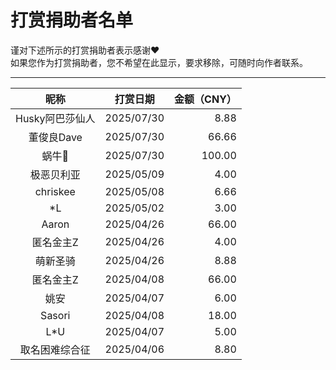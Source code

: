 # 打赏捐助者名单
谨对下述所示的打赏捐助者表示感谢❤  
如果您作为打赏捐助者，您不希望在此显示，要求移除，可随时向作者联系。

---

|昵称   |打赏日期  |金额（CNY）|
|:-----:|:--------:|----------:|
|Husky阿巴莎仙人|2025/07/30|8.88|
|董俊良Dave|2025/07/30|66.66|
|蜗牛🐌|2025/07/30|100.00|
|极恶贝利亚|2025/05/09|4.00|
|chriskee|2025/05/08|6.66|
|*L|2025/05/02|3.00|
|Aaron|2025/04/26|66.00|
|匿名金主Z|2025/04/26|4.00|
|萌新圣骑|2025/04/26|8.88|
|匿名金主Z|2025/04/08|66.00|
|姚安|2025/04/07|6.00|
|Sasori|2025/04/08|18.00|
|L*U|2025/04/07|5.00|
|取名困难综合征|2025/04/06|8.80|
